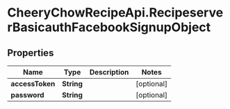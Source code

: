 # CheeryChowRecipeApi.RecipeserverBasicauthFacebookSignupObject

## Properties
Name | Type | Description | Notes
------------ | ------------- | ------------- | -------------
**accessToken** | **String** |  | [optional] 
**password** | **String** |  | [optional] 


